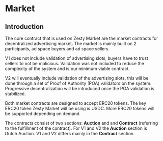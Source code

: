 # Market

## Introduction

The core contract that is used on Zesty Market are the market contracts for decentralized advertising market. The market is mainly built on 2 participants, ad space buyers and ad space sellers. 

V1 does not include validation of advertising slots, buyers have to trust sellers to not be malicious. Validation was not included to reduce the complexity of the system and is our minimum viable contract.

V2 will eventually include validation of the advertising slots, this will be done through a set of Proof of Authority \(POA\) validators on the system. Progressive decentralization will be introduced once the POA validation is stabilized.

Both market contracts are designed to accept ERC20 tokens. The key ERC20 token Zesty Market will be using is USDC. More ERC20 tokens will be supported depending on demand.

The contracts consist of two sections: **Auction** and and **Contract** \(referring to the fulfillment of the contract\). For V1 and V2 the **Auction** section is Dutch Auction. V1 and V2 differs mainly in the **Contract** section.

